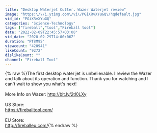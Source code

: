 ```yaml
---
title: "Desktop Waterjet Cutter. Wazer Waterjet review"
image: "https:\/\/i.ytimg.com\/vi\/PGiXRvXYuGQ\/hqdefault.jpg"
vid_id: "PGiXRvXYuGQ"
categories: "Science-Technology"
tags: ["fireball","tool","Fireball tool"]
date: "2022-02-09T22:45:57+03:00"
vid_date: "2020-02-29T14:00:06Z"
duration: "PT8M9S"
viewcount: "420941"
likeCount: "9272"
dislikeCount: ""
channel: "Fireball Tool"
---
```

{% raw %}The first desktop water jet is unbelievable. I review the Wazer and talk about its operation and function. Thank you for watching and I can't wait to show you what's next!<br /><br />More Info on Wazer:  <a rel="nofollow" target="blank" href="http://bit.ly/2tI0LXy">http://bit.ly/2tI0LXy</a><br /><br />US Store:<br /><a rel="nofollow" target="blank" href="https://fireballtool.com/">https://fireballtool.com/</a><br /><br />EU Store:<br /><a rel="nofollow" target="blank" href="http://fireballeu.com/">http://fireballeu.com/</a>{% endraw %}
